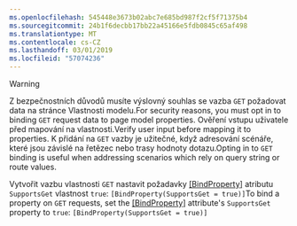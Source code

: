 ```yaml
---
ms.openlocfilehash: 545448e3673b02abc7e685bd987f2cf5f71375b4
ms.sourcegitcommit: 24b1f6decbb17bb22a45166e5fdb0845c65af498
ms.translationtype: MT
ms.contentlocale: cs-CZ
ms.lasthandoff: 03/01/2019
ms.locfileid: "57074236"
---
```

> [!WARNING]
> <span data-ttu-id="7a508-101">Z bezpečnostních důvodů musíte výslovný souhlas se vazba `GET` požadovat data na stránce Vlastnosti modelu.</span><span class="sxs-lookup"><span data-stu-id="7a508-101">For security reasons, you must opt in to binding `GET` request data to page model properties.</span></span> <span data-ttu-id="7a508-102">Ověření vstupu uživatele před mapování na vlastnosti.</span><span class="sxs-lookup"><span data-stu-id="7a508-102">Verify user input before mapping it to properties.</span></span> <span data-ttu-id="7a508-103">K přidání na `GET` vazby je užitečné, když adresování scénáře, které jsou závislé na řetězec nebo trasy hodnoty dotazu.</span><span class="sxs-lookup"><span data-stu-id="7a508-103">Opting in to `GET` binding is useful when addressing scenarios which rely on query string or route values.</span></span>
>
> <span data-ttu-id="7a508-104">Vytvořit vazbu vlastnosti `GET` nastavit požadavky [[BindProperty]](/dotnet/api/microsoft.aspnetcore.mvc.bindpropertyattribute) atributu `SupportsGet` vlastnost `true`: `[BindProperty(SupportsGet = true)]`</span><span class="sxs-lookup"><span data-stu-id="7a508-104">To bind a property on `GET` requests, set the [[BindProperty]](/dotnet/api/microsoft.aspnetcore.mvc.bindpropertyattribute) attribute's `SupportsGet` property to `true`: `[BindProperty(SupportsGet = true)]`</span></span>
